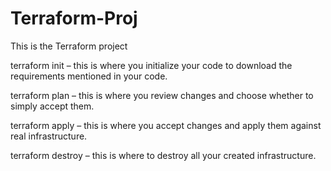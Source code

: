 # Terraform-Proj
This is the Terraform project

terraform init – this is where you initialize your code to download the requirements mentioned in your code.

terraform plan – this is where you review changes and choose whether to simply accept them.

terraform apply – this is where you accept changes and apply them against real infrastructure.

terraform destroy – this is where to destroy all your created infrastructure.

